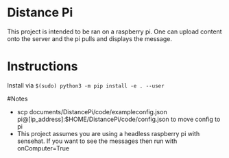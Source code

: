 # Distance Pi
This project is intended to be ran on a raspberry pi. One can upload content onto the server and the pi pulls and displays the message.

# Instructions
Install via `$(sudo) python3 -m pip install -e . --user`

#Notes
 - scp documents/DistancePi/code/exampleconfig.json pi@[ip_address]:$HOME/DistancePi/code/config.json to move config to pi
 - This project assumes you are using a headless raspberry pi with sensehat. If you want to see the messages then run with onComputer=True
